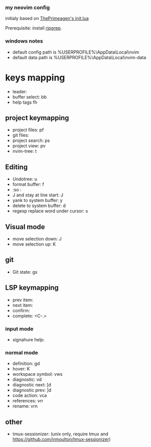 ### my neovim config

initialy based on [ThePrimeagen's init.lua](https://github.com/ThePrimeagen/init.lua)

Prerequisite: install [ripgrep](https://github.com/BurntSushi/ripgrep).

### windows notes

- default config path is %USERPROFILE%\AppData\Local\nvim
- default data path is %USERPROFILE%\AppData\Local\nvim-data

# keys mapping
- leader: <space>
- buffer select: <leader>bb
- help tags <leader>fh

## project keymapping
- project files: <leader>pf
- git files: <C-p>
- project search: <leader>ps
- project view: <leader>pv
- nvim-tree: <leader>t

## Editing
- Undotree: <leader>u
- format buffer: <leader>f
- :so : <leader><leader>
- J and stay at line start: J
- yank to system buffer: <leader>y
- delete to system buffer: <leader>d
- regexp replace word under cursor: <leader>s

## Visual mode
- move selection down: J
- move selection up: K

## git
- Git state: <leader>gs

## LSP keymapping
- prev item: <C-p>
- next item: <C-n>
- confirm: <C-y>
- complete: <C-.>

### input mode
- signahure help: <C-h>


### normal mode
- definition: gd
- hover: K
- workspace symbol: <leader>vws
- diagnostic: <leader>vd
- diagnostic next: [d
- diagnostic prev: ]d
- code action: <leader>vca
- references: <leader>vrr
- rename: <leader>vrn

## other
- tmux-sessionizer: <C-f>  (unix only, require tmux and https://github.com/jrmoulton/tmux-sessionizer)

